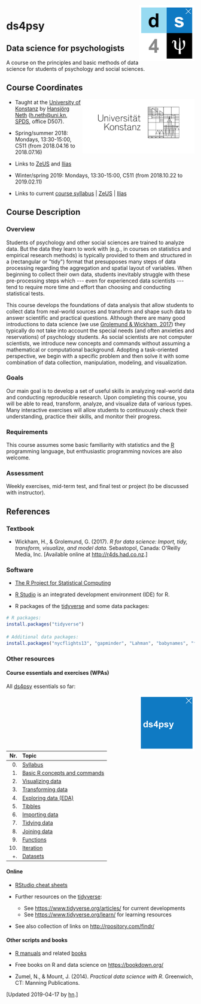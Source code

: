 
<!-- README.md is generated from README.Rmd. Please edit THIS (Rmd) file. -->
<!-- ds4psy logo 1: -->
<img src = "./pix/logo/logo_200_bwg.png" alt = "ds4psy" width = "110px" align = "right" style = "width: 150px; float: right; border:11;"/>

ds4psy
======

Data science for psychologists
------------------------------

A course on the principles and basic methods of data science for students of psychology and social sciences.

Course Coordinates
------------------

<!-- uni.kn logo, but link to SPDS: -->
<!-- ![](./inst/pix/uniKn_logo.png) -->
<a href="https://www.spds.uni-konstanz.de/"> <img src = "./inst/pix/uniKn_logo.png" alt = "spds.uni.kn" width = "300px" align = "right" style = "width: 300px; float: right; border:20;"/> </a>

-   Taught at the [University of Konstanz](https://www.uni-konstanz.de/) by [Hansjörg Neth](http://neth.de/) (<h.neth@uni.kn>, [SPDS](https://www.spds.uni-konstanz.de/), office D507).

-   Spring/summer 2018: Mondays, 13:30-15:00, C511 (from 2018.04.16 to 2018.07.16)
-   Links to [ZeUS](https://zeus.uni-konstanz.de:443/hioserver/pages/startFlow.xhtml?_flowId=showEvent-flow&unitId=5101&termYear=2018&termTypeValueId=1&navigationPosition=hisinoneLehrorganisation,examEventOverviewOwn) and [Ilias](https://ilias.uni-konstanz.de/ilias/goto_ilias_uni_crs_758039.html)

-   Winter/spring 2019: Mondays, 13:30-15:00, C511 (from 2018.10.22 to 2019.02.11)
-   Links to current [course syllabus](http://rpository.com/ds4psy/) | [ZeUS](https://zeus.uni-konstanz.de/hioserver/pages/startFlow.xhtml?_flowId=detailView-flow&unitId=5101&periodId=78&navigationPosition=hisinoneLehrorganisation,examEventOverviewOwn) | [Ilias](https://ilias.uni-konstanz.de/ilias/goto_ilias_uni_crs_809936.html)

Course Description
------------------

### Overview

Students of psychology and other social sciences are trained to analyze data. But the data they learn to work with (e.g., in courses on statistics and empirical research methods) is typically provided to them and structured in a (rectangular or "tidy") format that presupposes many steps of data processing regarding the aggregation and spatial layout of variables. When beginning to collect their own data, students inevitably struggle with these pre-processing steps which --- even for experienced data scientists --- tend to require more time and effort than choosing and conducting statistical tests.

This course develops the foundations of data analysis that allow students to collect data from real-world sources and transform and shape such data to answer scientific and practical questions. Although there are many good introductions to data science (we use [Grolemund & Wickham, 2017](http://r4ds.had.co.nz/)) they typically do not take into account the special needs (and often anxieties and reservations) of psychology students. As social scientists are not computer scientists, we introduce new concepts and commands without assuming a mathematical or computational background. Adopting a task-oriented perspective, we begin with a specific problem and then solve it with some combination of data collection, manipulation, modeling, and visualization.

### Goals

Our main goal is to develop a set of useful skills in analyzing real-world data and conducting reproducible research. Upon completing this course, you will be able to read, transform, analyze, and visualize data of various types. Many interactive exercises will allow students to continuously check their understanding, practice their skills, and monitor their progress.

### Requirements

This course assumes some basic familiarity with statistics and the [R](http://www.r-project.org/) programming language, but enthusiastic programming novices are also welcome.

### Assessment

Weekly exercises, mid-term test, and final test or project (to be discussed with instructor).

References
----------

### Textbook

-   Wickham, H., & Grolemund, G. (2017). *R for data science: Import, tidy, transform, visualize, and model data.* Sebastopol, Canada: O'Reilly Media, Inc. \[Available online at <http://r4ds.had.co.nz>.\]

### Software

-   [The R Project for Statistical Computing](http://www.r-project.org/)

-   [R Studio](http://www.rstudio.com/) is an integrated development environment (IDE) for R.

-   R packages of the [tidyverse](https://www.tidyverse.org/) and some data packages:

``` r
# R packages:
install.packages("tidyverse")

# Additional data packages:
install.packages("nycflights13", "gapminder", "Lahman", "babynames", "fueleconomy")
```

### Other resources

#### Course essentials and exercises (WPAs)

<!-- Table with links: -->
All [ds4psy](http://rpository.com/ds4psy/) essentials so far:

<!-- ds4psy logo: -->
<img src = "./pix/logo/ds4psy_150_left.png" alt = "ds4psy" width = "110px" align = "right" style = "width: 150px; float: right; border:11;"/>

|  Nr.| Topic                                                                               |
|----:|:------------------------------------------------------------------------------------|
|   0.| [Syllabus](http://rpository.com/ds4psy/)                                            |
|   1.| [Basic R concepts and commands](http://rpository.com/ds4psy/essentials/basics.html) |
|   2.| [Visualizing data](http://rpository.com/ds4psy/essentials/visualize.html)           |
|   3.| [Transforming data](http://rpository.com/ds4psy/essentials/transform.html)          |
|   4.| [Exploring data (EDA)](http://rpository.com/ds4psy/essentials/explore.html)         |
|   5.| [Tibbles](http://rpository.com/ds4psy/essentials/tibbles.html)                      |
|   6.| [Importing data](http://rpository.com/ds4psy/essentials/import.html)                |
|   7.| [Tidying data](http://rpository.com/ds4psy/essentials/tidy.html)                    |
|   8.| [Joining data](http://rpository.com/ds4psy/essentials/join.html)                    |
|   9.| [Functions](http://rpository.com/ds4psy/essentials/function.html)                   |
|  10.| [Iteration](http://rpository.com/ds4psy/essentials/iteration.html)                  |
|   +.| [Datasets](http://rpository.com/ds4psy/essentials/datasets.html)                    |

<!--
Nr. | Topic       |
---:|:------------| 
0.  | [Syllabus](http://rpository.com/ds4psy/) | 
1.  | [Basic R concepts and commands](http://rpository.com/ds4psy/essentials/basics.html) | 
2.  | [Visualizing data](http://rpository.com/ds4psy/essentials/visualize.html) | 
3.  | [Transforming data](http://rpository.com/ds4psy/essentials/transform.html) |
4.  | [Exploring data (EDA)](http://rpository.com/ds4psy/essentials/explore.html) | 
5.  | [Tibbles](http://rpository.com/ds4psy/essentials/tibbles.html) |
6.  | [Importing data](http://rpository.com/ds4psy/essentials/import.html) |
7.  | [Tidying data](http://rpository.com/ds4psy/essentials/tidy.html) |
8.  | [Joining data](http://rpository.com/ds4psy/essentials/join.html) |
9.  | [Functions](http://rpository.com/ds4psy/essentials/function.html) |
10. | [Iteration](http://rpository.com/ds4psy/essentials/iteration.html) |
+.  | [Datasets](http://rpository.com/ds4psy/essentials/datasets.html) | 
-->
#### Online

-   [RStudio cheat sheets](https://www.rstudio.com/resources/cheatsheets/)

-   Further resources on the [tidyverse](https://www.tidyverse.org/):
    -   See <https://www.tidyverse.org/articles/> for current developments
    -   See <https://www.tidyverse.org/learn/> for learning resources
-   See also collection of links on <http://rpository.com/findr/>

#### Other scripts and books

-   [R manuals](https://cran.r-project.org/manuals.html) and related [books](https://www.r-project.org/doc/bib/R-books.html)

-   Free books on R and data science on <https://bookdown.org/>

-   Zumel, N., & Mount, J. (2014). *Practical data science with R*. Greenwich, CT: Manning Publications.

<!-- Update: -->
\[Updated 2019-04-17 by [hn](https://neth.de).\]

<!-- eof. -->
